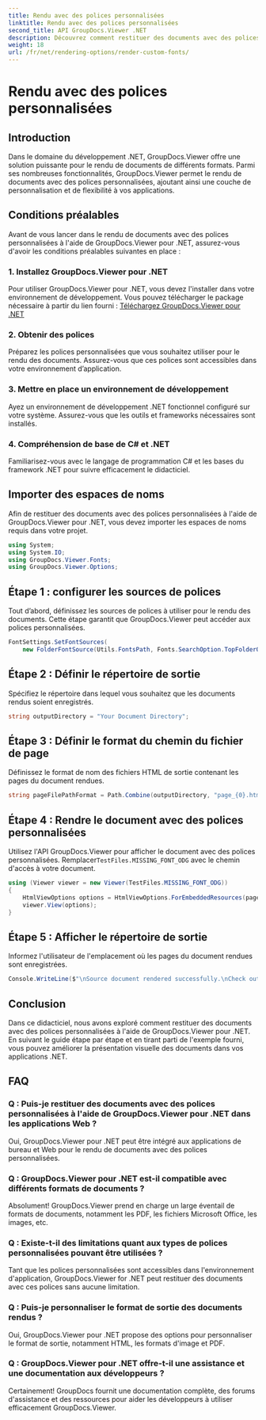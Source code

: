 ```yaml
---
title: Rendu avec des polices personnalisées
linktitle: Rendu avec des polices personnalisées
second_title: API GroupDocs.Viewer .NET
description: Découvrez comment restituer des documents avec des polices personnalisées à l'aide de GroupDocs.Viewer pour .NET. Améliorez les présentations visuelles sans effort.
weight: 18
url: /fr/net/rendering-options/render-custom-fonts/
---
```


# Rendu avec des polices personnalisées

## Introduction
Dans le domaine du développement .NET, GroupDocs.Viewer offre une solution puissante pour le rendu de documents de différents formats. Parmi ses nombreuses fonctionnalités, GroupDocs.Viewer permet le rendu de documents avec des polices personnalisées, ajoutant ainsi une couche de personnalisation et de flexibilité à vos applications.
## Conditions préalables
Avant de vous lancer dans le rendu de documents avec des polices personnalisées à l'aide de GroupDocs.Viewer pour .NET, assurez-vous d'avoir les conditions préalables suivantes en place :
### 1. Installez GroupDocs.Viewer pour .NET
Pour utiliser GroupDocs.Viewer pour .NET, vous devez l'installer dans votre environnement de développement. Vous pouvez télécharger le package nécessaire à partir du lien fourni :
[Téléchargez GroupDocs.Viewer pour .NET](https://releases.groupdocs.com/viewer/net/)
### 2. Obtenir des polices
Préparez les polices personnalisées que vous souhaitez utiliser pour le rendu des documents. Assurez-vous que ces polices sont accessibles dans votre environnement d’application.
### 3. Mettre en place un environnement de développement
Ayez un environnement de développement .NET fonctionnel configuré sur votre système. Assurez-vous que les outils et frameworks nécessaires sont installés.
### 4. Compréhension de base de C# et .NET
Familiarisez-vous avec le langage de programmation C# et les bases du framework .NET pour suivre efficacement le didacticiel.

## Importer des espaces de noms
Afin de restituer des documents avec des polices personnalisées à l'aide de GroupDocs.Viewer pour .NET, vous devez importer les espaces de noms requis dans votre projet.

```csharp
using System;
using System.IO;
using GroupDocs.Viewer.Fonts;
using GroupDocs.Viewer.Options;
```

## Étape 1 : configurer les sources de polices
Tout d’abord, définissez les sources de polices à utiliser pour le rendu des documents. Cette étape garantit que GroupDocs.Viewer peut accéder aux polices personnalisées.
```csharp
FontSettings.SetFontSources(
    new FolderFontSource(Utils.FontsPath, Fonts.SearchOption.TopFolderOnly));
```
## Étape 2 : Définir le répertoire de sortie
Spécifiez le répertoire dans lequel vous souhaitez que les documents rendus soient enregistrés.
```csharp
string outputDirectory = "Your Document Directory";
```
## Étape 3 : Définir le format du chemin du fichier de page
Définissez le format de nom des fichiers HTML de sortie contenant les pages du document rendues.
```csharp
string pageFilePathFormat = Path.Combine(outputDirectory, "page_{0}.html");
```
## Étape 4 : Rendre le document avec des polices personnalisées
 Utilisez l'API GroupDocs.Viewer pour afficher le document avec des polices personnalisées. Remplacer`TestFiles.MISSING_FONT_ODG` avec le chemin d'accès à votre document.
```csharp
using (Viewer viewer = new Viewer(TestFiles.MISSING_FONT_ODG))
{
    HtmlViewOptions options = HtmlViewOptions.ForEmbeddedResources(pageFilePathFormat);
    viewer.View(options);
}
```
## Étape 5 : Afficher le répertoire de sortie
Informez l'utilisateur de l'emplacement où les pages du document rendues sont enregistrées.
```csharp
Console.WriteLine($"\nSource document rendered successfully.\nCheck output in {outputDirectory}.");
```

## Conclusion
Dans ce didacticiel, nous avons exploré comment restituer des documents avec des polices personnalisées à l'aide de GroupDocs.Viewer pour .NET. En suivant le guide étape par étape et en tirant parti de l'exemple fourni, vous pouvez améliorer la présentation visuelle des documents dans vos applications .NET.
## FAQ
### Q : Puis-je restituer des documents avec des polices personnalisées à l'aide de GroupDocs.Viewer pour .NET dans les applications Web ?
Oui, GroupDocs.Viewer pour .NET peut être intégré aux applications de bureau et Web pour le rendu de documents avec des polices personnalisées.
### Q : GroupDocs.Viewer pour .NET est-il compatible avec différents formats de documents ?
Absolument! GroupDocs.Viewer prend en charge un large éventail de formats de documents, notamment les PDF, les fichiers Microsoft Office, les images, etc.
### Q : Existe-t-il des limitations quant aux types de polices personnalisées pouvant être utilisées ?
Tant que les polices personnalisées sont accessibles dans l'environnement d'application, GroupDocs.Viewer for .NET peut restituer des documents avec ces polices sans aucune limitation.
### Q : Puis-je personnaliser le format de sortie des documents rendus ?
Oui, GroupDocs.Viewer pour .NET propose des options pour personnaliser le format de sortie, notamment HTML, les formats d'image et PDF.
### Q : GroupDocs.Viewer pour .NET offre-t-il une assistance et une documentation aux développeurs ?
Certainement! GroupDocs fournit une documentation complète, des forums d'assistance et des ressources pour aider les développeurs à utiliser efficacement GroupDocs.Viewer.